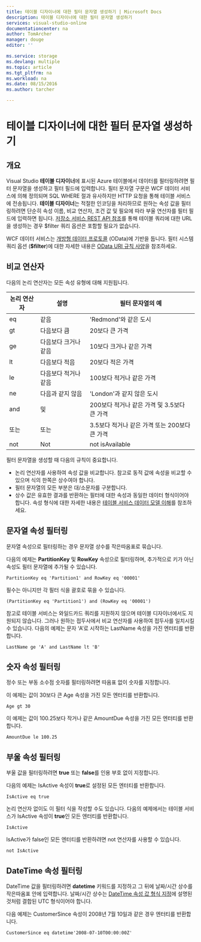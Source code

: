 ```yaml
---
title: 테이블 디자이너에 대한 필터 문자열 생성하기 | Microsoft Docs
description: 테이블 디자이너에 대한 필터 문자열 생성하기
services: visual-studio-online
documentationcenter: na
author: TomArcher
manager: douge
editor: ''

ms.service: storage
ms.devlang: multiple
ms.topic: article
ms.tgt_pltfrm: na
ms.workload: na
ms.date: 08/15/2016
ms.author: tarcher

---
```

# 테이블 디자이너에 대한 필터 문자열 생성하기
## 개요
Visual Studio **테이블 디자이너**에 표시된 Azure 테이블에서 데이터를 필터링하려면 필터 문자열을 생성하고 필터 필드에 입력합니다. 필터 문자열 구문은 WCF 데이터 서비스에 의해 정의되며 SQL WHERE 절과 유사하지만 HTTP 요청을 통해 테이블 서비스에 전송됩니다. **테이블 디자이너**는 적절한 인코딩을 처리하므로 원하는 속성 값을 필터링하려면 단순히 속성 이름, 비교 연산자, 조건 값 및 필요에 따라 부울 연산자를 필터 필드에 입력하면 됩니다. [저장소 서비스 REST API 참조](http://go.microsoft.com/fwlink/p/?LinkId=400447)를 통해 테이블 쿼리에 대한 URL을 생성하는 경우 $filter 쿼리 옵션은 포함할 필요가 없습니다.

WCF 데이터 서비스는 [개방형 데이터 프로토콜](http://go.microsoft.com/fwlink/p/?LinkId=214805) (OData)에 기반을 둡니다. 필터 시스템 쿼리 옵션 (**$filter**)에 대한 자세한 내용은 [OData URI 규칙 사양](http://go.microsoft.com/fwlink/p/?LinkId=214806)을 참조하세요.

## 비교 연산자
다음의 논리 연산자는 모든 속성 유형에 대해 지원됩니다.

| 논리 연산자 | 설명 | 필터 문자열의 예 |
| --- | --- | --- |
| eq |같음 |'Redmond'와 같은 도시 |
| gt |다음보다 큼 |20보다 큰 가격 |
| ge |다음보다 크거나 같음 |10보다 크거나 같은 가격 |
| lt |다음보다 적음 |20보다 적은 가격 |
| le |다음보다 적거나 같음 |100보다 적거나 같은 가격 |
| ne |다음과 같지 않음 |'London'과 같지 않은 도시 |
| and |및 |200보다 적거나 같은 가격 및 3.5보다 큰 가격 |
| 또는 |또는 |3\.5보다 적거나 같은 가격 또는 200보다 큰 가격 |
| not |Not |not isAvailable |

필터 문자열을 생성할 때 다음의 규칙이 중요합니다.

* 논리 연산자를 사용하여 속성 값을 비교합니다. 참고로 동적 값에 속성을 비교할 수 있으며 식의 한쪽은 상수여야 합니다.
* 필터 문자열의 모든 부분은 대/소문자를 구분합니다.
* 상수 값은 유효한 결과를 반환하는 필터에 대한 속성과 동일한 데이터 형식이어야 합니다. 속성 형식에 대한 자세한 내용은 [테이블 서비스 데이터 모델 이해](http://go.microsoft.com/fwlink/p/?LinkId=400448)를 참조하세요.

## 문자열 속성 필터링
문자열 속성으로 필터링하는 경우 문자열 상수를 작은따옴표로 묶습니다.

다음의 예제는 **PartitionKey** 및 **RowKey** 속성으로 필터링하며, 추가적으로 키가 아닌 속성도 필터 문자열에 추가될 수 있습니다.

    PartitionKey eq 'Partition1' and RowKey eq '00001'

필수는 아니지만 각 필터 식을 괄호로 묶을 수 있습니다.

    (PartitionKey eq 'Partition1') and (RowKey eq '00001')

참고로 테이블 서비스는 와일드카드 쿼리를 지원하지 않으며 테이블 디자이너에서도 지원되지 않습니다. 그러나 원하는 접두사에서 비교 연산자를 사용하여 접두사를 일치시킬 수 있습니다. 다음의 예제는 문자 ‘A’로 시작하는 LastName 속성을 가진 엔터티를 반환합니다.

    LastName ge 'A' and LastName lt 'B'

## 숫자 속성 필터링
정수 또는 부동 소수점 숫자를 필터링하려면 따옴표 없이 숫자를 지정합니다.

이 예제는 값이 30보다 큰 Age 속성을 가진 모든 엔터티를 반환합니다.

    Age gt 30

이 예제는 값이 100.25보다 작거나 같은 AmountDue 속성을 가진 모든 엔터티를 반환합니다.

    AmountDue le 100.25

## 부울 속성 필터링
부울 값을 필터링하려면 **true** 또는 **false**를 인용 부호 없이 지정합니다.

다음의 예제는 IsActive 속성이 **true**로 설정된 모든 엔터티를 반환합니다.

    IsActive eq true

논리 연산자 없이도 이 필터 식을 작성할 수도 있습니다. 다음의 예제에서는 테이블 서비스가 IsActive 속성이 **true**인 모든 엔터티를 반환합니다.

    IsActive

IsActive가 false인 모든 엔터티를 반환하려면 not 연산자를 사용할 수 있습니다.

    not IsActive

## DateTime 속성 필터링
DateTime 값을 필터링하려면 **datetime** 키워드를 지정하고 그 뒤에 날짜/시간 상수를 작은따옴표 안에 입력합니다. 날짜/시간 상수는 [DateTime 속성 값 형식 지정](http://go.microsoft.com/fwlink/p/?LinkId=400449)에 설명된 것처럼 결합된 UTC 형식이어야 합니다.

다음 예제는 CustomerSince 속성이 2008년 7월 10일과 같은 경우 엔터티를 반환합니다.

    CustomerSince eq datetime'2008-07-10T00:00:00Z'

<!---HONumber=AcomDC_0817_2016-->
